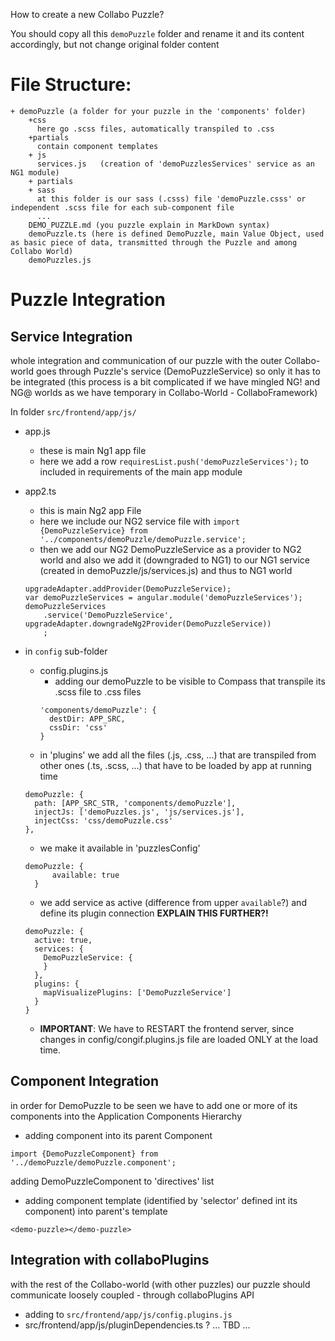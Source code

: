 How to create a new Collabo Puzzle?

You should copy all this `demoPuzzle` folder and rename it and its content accordingly, but not change original folder content

# File Structure:

```
+ demoPuzzle (a folder for your puzzle in the 'components' folder)
    +css
      here go .scss files, automatically transpiled to .css
    +partials
      contain component templates
    + js
      services.js   (creation of 'demoPuzzlesServices' service as an NG1 module)
    + partials
    + sass
      at this folder is our sass (.csss) file 'demoPuzzle.csss' or independent .scss file for each sub-component file
      ...
    DEMO_PUZZLE.md (you puzzle explain in MarkDown syntax)
    demoPuzzle.ts (here is defined DemoPuzzle, main Value Object, used as basic piece of data, transmitted through the Puzzle and among Collabo World)
    demoPuzzles.js
```

# Puzzle Integration

## Service Integration
whole integration and communication of our puzzle with the outer Collabo-world goes through Puzzle's service (DemoPuzzleService) so only it has to be integrated
(this process is a bit complicated if we have mingled NG! and NG@ worlds as we have temporary in Collabo-World - CollaboFramework)

In folder `src/frontend/app/js/`
+ app.js
  + these is main Ng1 app file
  + here we add a row `requiresList.push('demoPuzzleServices');` to included in requirements of the main app module
+ app2.ts
  + this is main Ng2 app File
  + here we include our NG2 service file with `import {DemoPuzzleService} from '../components/demoPuzzle/demoPuzzle.service';`
  + then we add our NG2 DemoPuzzleService as a provider to NG2 world and also we add it (downgraded to NG1) to our NG1 service (created in demoPuzzle/js/services.js) and thus to NG1 world
  ```
  upgradeAdapter.addProvider(DemoPuzzleService);
  var demoPuzzleServices = angular.module('demoPuzzleServices');
  demoPuzzleServices
      .service('DemoPuzzleService', upgradeAdapter.downgradeNg2Provider(DemoPuzzleService))
      ;
  ```
+ in `config` sub-folder
  + config.plugins.js
    + adding our demoPuzzle to be visible to Compass that transpile its .scss file to .css files
    ```
    'components/demoPuzzle': {
      destDir: APP_SRC,
      cssDir: 'css'
    }
    ```
  + in 'plugins' we add all the files (.js, .css, ...) that are transpiled from other ones (.ts, .scss, ...) that have to be loaded by app at running time
  ```
  demoPuzzle: {
  	path: [APP_SRC_STR, 'components/demoPuzzle'],
  	injectJs: ['demoPuzzles.js', 'js/services.js'],
  	injectCss: 'css/demoPuzzle.css'
  },
  ```
  + we make it available in 'puzzlesConfig'
  ```
  demoPuzzle: {
		available: true
	}
  ```

  + we add service as active (difference from upper `available`?)
  and define its plugin connection
  **EXPLAIN THIS FURTHER?!**
  ```
  demoPuzzle: {
    active: true,
    services: {
      DemoPuzzleService: {
      }
    },
    plugins: {
      mapVisualizePlugins: ['DemoPuzzleService']
    }
  }
  ```
  + **IMPORTANT**: We have to RESTART the frontend server, since changes in config/congif.plugins.js file are loaded ONLY at the load time.

## Component Integration

in order for DemoPuzzle to be seen we have to add one or more of its components into the Application Components Hierarchy
 + adding component into its parent Component
```
import {DemoPuzzleComponent} from '../demoPuzzle/demoPuzzle.component';
```
adding DemoPuzzleComponent to 'directives' list
+ adding component template (identified by 'selector' defined int its component) into parent's template
```
<demo-puzzle></demo-puzzle>
```

## Integration with collaboPlugins
with the rest of the Collabo-world (with other puzzles) our puzzle should  communicate loosely coupled - through collaboPlugins API
+ adding to `src/frontend/app/js/config.plugins.js`
+ src/frontend/app/js/pluginDependencies.ts ?
... TBD ...
